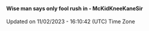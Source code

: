 #### Wise man says only fool rush in - McKidKneeKaneSir
Updated on 11/02/2023 - 16:10:42 (UTC) Time Zone

